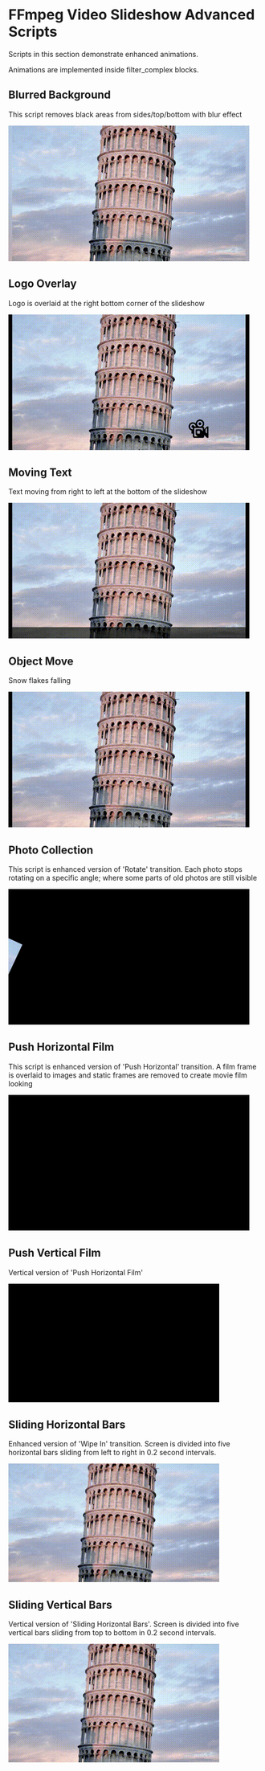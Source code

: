 # FFmpeg Video Slideshow Advanced Scripts

Scripts in this section demonstrate enhanced animations.

Animations are implemented inside filter_complex blocks.


## Blurred Background

This script removes black areas from sides/top/bottom with blur effect

![Blurred Background](../docs/advanced_blurred_background.gif)


## Logo Overlay

Logo is overlaid at the right bottom corner of the slideshow

![Logo Overlay](../docs/advanced_logo_overlay.gif)


## Moving Text

Text moving from right to left at the bottom of the slideshow

![Moving Text](../docs/advanced_moving_text.gif)


## Object Move

Snow flakes falling

![Object Move](../docs/advanced_object_move.gif)


## Photo Collection

This script is enhanced version of 'Rotate' transition. Each photo stops rotating on a specific angle; where some parts of old photos are still visible

![Photo Collection](../docs/advanced_photo_collection.gif)


## Push Horizontal Film

This script is enhanced version of 'Push Horizontal' transition. A film frame is overlaid to images and static frames are removed to create movie film looking

![Push Horizontal Film](../docs/advanced_push_horizontal_film.gif)


## Push Vertical Film

Vertical version of 'Push Horizontal Film'

![Push Vertical Film](../docs/advanced_push_vertical_film.gif)


## Sliding Horizontal Bars

Enhanced version of 'Wipe In' transition. Screen is divided into five horizontal bars sliding from left to right in 0.2 second intervals.

![Sliding Horizontal Bars](../docs/advanced_sliding_bars_horizontal.gif)


## Sliding Vertical Bars

Vertical version of 'Sliding Horizontal Bars'. Screen is divided into five vertical bars sliding from top to bottom in 0.2 second intervals.

![Sliding Vertical Bars](../docs/advanced_sliding_bars_vertical.gif)
